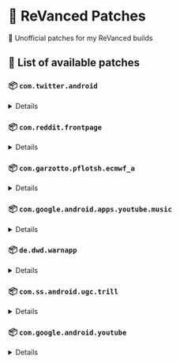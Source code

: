 # 🧩 ReVanced Patches

🧩 Unofficial patches for my ReVanced builds

## 📜 List of available patches

### 📦 `com.twitter.android`
<details>

| 💊 Patch | 📜 Description | 🏹 Target Version |
|:--------:|:--------------:|:-----------------:|
| `timeline-ads` | Removes ads from the Twitter timeline. | all |
</details>

### 📦 `com.reddit.frontpage`
<details>

| 💊 Patch | 📜 Description | 🏹 Target Version |
|:--------:|:--------------:|:-----------------:|
| `general-reddit-ads` | Removes general ads from the Reddit frontpage and subreddits. | all |
</details>

### 📦 `com.garzotto.pflotsh.ecmwf_a`
<details>

| 💊 Patch | 📜 Description | 🏹 Target Version |
|:--------:|:--------------:|:-----------------:|
| `pflotsh-ecmwf-subscription-unlock` | Unlocks all subscription features. | 3.5.4 |
</details>

### 📦 `com.google.android.apps.youtube.music`
<details>

| 💊 Patch | 📜 Description | 🏹 Target Version |
|:--------:|:--------------:|:-----------------:|
| `minimized-playback-music` | Enables minimized playback on Kids music. | 5.17.51 |
| `custom-music-branding` | Changes the YouTube Music launcher icon to be ReVanced's. | all |
| `tasteBuilder-remover` | Removes the "Tell us which artists you like" card from the home screen. | 5.16.51 |
| `hide-get-premium` | Removes all "Get Premium" evidences from the avatar menu. | 5.17.51 |
| `compact-header` | Hides the music category bar at the top of the homepage. | 5.16.51 |
| `upgrade-button-remover` | Removes the upgrade tab from the pivot bar. | 5.17.51 |
| `background-play` | Enables playing music in the background. | 5.17.51 |
| `music-microg-support` | Allows YouTube Music ReVanced to run without root and under a different package name. | 5.17.51 |
| `music-video-ads` | Removes ads in the music player. | 5.17.51 |
| `codecs-unlock` | Adds more audio codec options. The new audio codecs usually result in better audio quality. | 5.17.51 |
| `exclusive-audio-playback` | Enables the option to play music without video. | 5.17.51 |
</details>

### 📦 `de.dwd.warnapp`
<details>

| 💊 Patch | 📜 Description | 🏹 Target Version |
|:--------:|:--------------:|:-----------------:|
| `promo-code-unlock` | Disables the validation of promo code. Any code will work to unlock all features. | all |
</details>

### 📦 `com.ss.android.ugc.trill`
<details>

| 💊 Patch | 📜 Description | 🏹 Target Version |
|:--------:|:--------------:|:-----------------:|
| `tiktok-ads` | Removes ads from TikTok. | all |
</details>

### 📦 `com.google.android.youtube`
<details>

| 💊 Patch | 📜 Description | 🏹 Target Version |
|:--------:|:--------------:|:-----------------:|
| `swipe-controls` | Adds volume and brightness swipe controls. | 17.32.35 |
| `downloads` | Enables downloading music and videos from YouTube. | 17.32.35 |
| `seekbar-tapping` | Enables tap-to-seek on the seekbar of the video player. | 17.32.35 |
| `amoled` | Enables pure black theme. | 17.32.35 |
| `disable-create-button` | Hides the create button in the navigation bar. | 17.32.35 |
| `hide-cast-button` | Hides the cast button in the video player. | all |
| `return-youtube-dislike` | Shows the dislike count of videos using the Return YouTube Dislike API. | 17.32.35 |
| `hide-autoplay-button` | Hides the autoplay button in the video player. | 17.32.35 |
| `premium-heading` | Shows premium branding on the home screen. | all |
| `custom-branding` | Changes the YouTube launcher icon and name to your choice (defaults to ReVanced). | all |
| `disable-fullscreen-panels` | Disables video description and comments panel in fullscreen view. | 17.32.35 |
| `old-quality-layout` | Enables the original quality flyout menu. | 17.32.35 |
| `hide-shorts-button` | Hides the shorts button on the navigation bar. | 17.32.35 |
| `hide-watermark` | Hides creator's watermarks on videos. | 17.32.35 |
| `sponsorblock` | Integrate SponsorBlock. | 17.32.35 |
| `enable-wide-searchbar` | Replaces the search icon with a wide search bar. This will hide the YouTube logo when active. | 17.32.35 |
| `tablet-mini-player` | Enables the tablet mini player layout. | 17.32.35 |
| `minimized-playback` | Enables minimized and background playback. | 17.32.35 |
| `client-spoof` | Spoofs the YouTube or Vanced client to prevent playback issues. | all |
| `custom-video-buffer` | Lets you change the buffers of videos. | 17.32.35 |
| `always-autorepeat` | Always repeats the playing video again. | 17.32.35 |
| `microg-support` | Allows YouTube ReVanced to run without root and under a different package name with Vanced MicroG. | 17.32.35 |
| `settings` | Adds settings for ReVanced to YouTube. | all |
| `enable-debugging` | Enables app debugging by patching the manifest file. | all |
| `custom-playback-speed` | Adds more video playback speed options. | 17.32.35 |
| `hdr-auto-brightness` | Makes the brightness of HDR videos follow the system default. | 17.32.35 |
| `remember-video-quality` | Adds the ability to remember the video quality you chose in the video quality flyout. | 17.32.35 |
| `video-ads` | Removes ads in the video player. | 17.32.35 |
| `general-ads` | Removes general ads. | 17.32.35 |
| `hide-infocard-suggestions` | Hides infocards in videos. | 17.32.35 |
</details>



